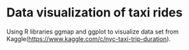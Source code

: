 # Data visualization of taxi rides

Using R libraries ggmap and ggplot to visualize data set from Kaggle(https://www.kaggle.com/c/nyc-taxi-trip-duration).

